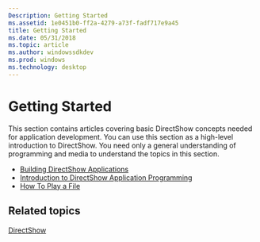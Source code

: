 ```yaml
---
Description: Getting Started
ms.assetid: 1e0451b0-ff2a-4279-a73f-fadf717e9a45
title: Getting Started
ms.date: 05/31/2018
ms.topic: article
ms.author: windowssdkdev
ms.prod: windows
ms.technology: desktop
---
```


# Getting Started

This section contains articles covering basic DirectShow concepts needed for application development. You can use this section as a high-level introduction to DirectShow. You need only a general understanding of programming and media to understand the topics in this section.

-   [Building DirectShow Applications](setting-up-the-build-environment.md)
-   [Introduction to DirectShow Application Programming](introduction-to-directshow-application-programming.md)
-   [How To Play a File](how-to-play-a-file.md)

## Related topics

<dl> <dt>

[DirectShow](directshow.md)
</dt> </dl>

 

 



